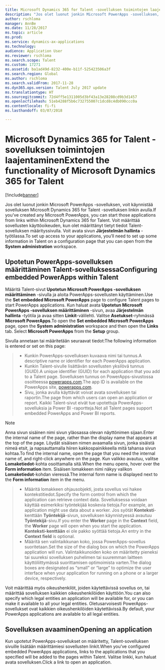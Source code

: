 ```yaml
---
title: Microsoft Dynamics 365 for Talent -sovelluksen toimintojen laajentaminen
description: "Jos olet luonut jonkin Microsoft PowerApps -sovelluksen, voit käynnistää sovelluksen Microsoft Dynamics 365 for Talent -sovelluksen linkin avulla."
author: rschloma
manager: AnnBe
ms.date: 11/28/2017
ms.topic: article
ms.prod: 
ms.service: dynamics-ax-applications
ms.technology: 
audience: Application User
ms.reviewer: rschloma
ms.search.scope: Talent
ms.custom: 17271
ms.assetid: ba1ad49d-8232-400e-b11f-525423506a3f
ms.search.region: Global
ms.author: rschloma
ms.search.validFrom: 2017-11-28
ms.dyn365.ops.version: Talent July 2017 update
ms.translationtype: HT
ms.sourcegitcommit: 72d4ff5e1311005d3bf43a13e28208cd9b3d1457
ms.openlocfilehash: 51eb4288f5b6c732755007c1dcd8c4db090ccc0a
ms.contentlocale: fi-fi
ms.lasthandoff: 03/07/2018

---
```

# <a name="extend-the-functionality-of-microsoft-dynamics-365-for-talent"></a><span data-ttu-id="383f1-103">Microsoft Dynamics 365 for Talent -sovelluksen toimintojen laajentaminen</span><span class="sxs-lookup"><span data-stu-id="383f1-103">Extend the functionality of Microsoft Dynamics 365 for Talent</span></span>

[!include[banner](includes/banner.md)]

<span data-ttu-id="383f1-104">Jos olet luonut jonkin Microsoft PowerApps -sovelluksen, voit käynnistää sovelluksen Microsoft Dynamics 365 for Talent -sovelluksen linkin avulla.</span><span class="sxs-lookup"><span data-stu-id="383f1-104">If you’ve created any Microsoft PowerApps, you can start those applications from links within Microsoft Dynamics 365 for Talent.</span></span> <span data-ttu-id="383f1-105">Voit määrittää sovellusten käyttöoikeuden, kun olet määrittänyt tietyt tiedot Talent-sovelluksen määrityssivulla. Voit avata sivun **Järjestelmän hallinta** -työtilassa.</span><span class="sxs-lookup"><span data-stu-id="383f1-105">To set up access to your applications, you’ll need to set up some information in Talent on a configuration page that you can open from the **System administration** workspace.</span></span>

## <a name="configuring-embedded-powerapps-within-talent"></a><span data-ttu-id="383f1-106">Upotetun PowerApps-sovelluksen määrittäminen Talent-sovelluksessa</span><span class="sxs-lookup"><span data-stu-id="383f1-106">Configuring embedded PowerApps within Talent</span></span>
<span data-ttu-id="383f1-107">Määritä Talent-sivut **Upotetun Microsoft PowerApps -sovelluksen määrittäminen** -sivulla ja aloita PowerApps-sovellusten käyttäminen.</span><span class="sxs-lookup"><span data-stu-id="383f1-107">Use the **Set embedded Microsoft PowerApps** page to configure Talent pages to start PowerApps applications.</span></span> <span data-ttu-id="383f1-108">Kun haluat avata **Upotetun Microsoft PowerApps -sovelluksen määrittäminen** -sivun, avaa **Järjestelmän hallinta** -työtila ja avaa sitten **Linkit**-välilehti. Valitse **Asetukset**-ryhmässä **Microsoft PowerApps**.</span><span class="sxs-lookup"><span data-stu-id="383f1-108">To open the **Set embedded Microsoft PowerApps** page, open the **System administration** workspace and then open the **Links** tab. Select **Microsoft PowerApps** from the **Setup** group.</span></span> 

<span data-ttu-id="383f1-109">Sivulla annetaan tai määritetään seuraavat tiedot:</span><span class="sxs-lookup"><span data-stu-id="383f1-109">The following information is entered or set on this page:</span></span> 

> - <span data-ttu-id="383f1-110">Kunkin PowerApps-sovelluksen kuvaava nimi tai tunnus.</span><span class="sxs-lookup"><span data-stu-id="383f1-110">A descriptive name or identifier for each PowerApps application.</span></span>
> - <span data-ttu-id="383f1-111">Kunkin Talent-sivulle lisättävän sovellusten yksilövä tunnus (GUID).</span><span class="sxs-lookup"><span data-stu-id="383f1-111">A unique identifier (GUID) for each application that you add to a Talent page.</span></span> <span data-ttu-id="383f1-112">Sovelluksen tunnus on PowerApps-sivustossa osoitteessa [powerapps.com](http://powerapps.com/).</span><span class="sxs-lookup"><span data-stu-id="383f1-112">The app ID is available on the PowerApps site, [powerapps.com](http://powerapps.com/).</span></span> 
> - <span data-ttu-id="383f1-113">Sivu, jonka avulla käyttävät voivat avata sovelluksen tai raportin.</span><span class="sxs-lookup"><span data-stu-id="383f1-113">The page from which users can open an application or report.</span></span> <span data-ttu-id="383f1-114">Kaikki Talent-sivut eivät tue upotettuja PowerApps-sovelluksia ja Power BI -raportteja.</span><span class="sxs-lookup"><span data-stu-id="383f1-114">Not all Talent pages support embedded PowerApps and Power BI reports.</span></span> 

 > [!NOTE]
 >  <span data-ttu-id="383f1-115">Anna sivun sisäinen nimi sivun yläosassa olevan näyttönimen sijaan.</span><span class="sxs-lookup"><span data-stu-id="383f1-115">Enter the internal name of the page, rather than the display name that appears at the top of the page.</span></span> <span data-ttu-id="383f1-116">Löydät sisäisen nimen avaamalla sivun, jonka sisäistä nimeä etsit, ja napsauttamalla hiiren kakkospainikkeella mitä tahansa sivun kohtaa.</span><span class="sxs-lookup"><span data-stu-id="383f1-116">To find the internal name, open the page that you need the internal name of, and right-click anywhere on the page.</span></span> <span data-ttu-id="383f1-117">Kun valikko avautuu, valitse **Lomaketiedot**-kohta osoittamalla sitä.</span><span class="sxs-lookup"><span data-stu-id="383f1-117">When the menu opens, hover over the **Form information** item.</span></span> <span data-ttu-id="383f1-118">Sisäisen lomakkeen nimi näkyy valikon **Lomaketiedot**-kohdan vieressä.</span><span class="sxs-lookup"><span data-stu-id="383f1-118">The internal form name is displayed next to the **Form information** item in the menu.</span></span>
 
> - <span data-ttu-id="383f1-119">Määritä lomakkeen ohjausobjekti, josta sovellus voi hakee kontekstitiedot.</span><span class="sxs-lookup"><span data-stu-id="383f1-119">Specify the form control from which the application can retrieve context data.</span></span> <span data-ttu-id="383f1-120">Sovelluksessa voidaan käyttää esimerkiksi työntekijää koskevia tietoja.</span><span class="sxs-lookup"><span data-stu-id="383f1-120">For example, an application might use data about a worker.</span></span> <span data-ttu-id="383f1-121">Jos syötät **Konteksti**-kenttään **Työntekijä**-sivun, sovelluksen käynnistyessä avautuu **Työntekijä**-sivu.</span><span class="sxs-lookup"><span data-stu-id="383f1-121">If you enter the **Worker** page in the **Context** field, the **Worker** page will open when you start the application.</span></span> <span data-ttu-id="383f1-122">**Konteksti-kenttään** ei ole pakko syöttää tietoja.</span><span class="sxs-lookup"><span data-stu-id="383f1-122">An entry in the **Context field** is optional.</span></span> 
> - <span data-ttu-id="383f1-123">Määritä sen valintaikkunan koko, jossa PowerApps-sovellus suoritetaan.</span><span class="sxs-lookup"><span data-stu-id="383f1-123">Set the size of the dialog box on which the PowerApps application will run.</span></span> <span data-ttu-id="383f1-124">Valintaikkunoiden koko on määritetty pieneksi tai suureksi sovelluksen puhelimen tai suuremman laitteen käyttöliittymässä suorittamisen optimoimista varten.</span><span class="sxs-lookup"><span data-stu-id="383f1-124">The dialog boxes are designated as “small” or “large” to optimize the user interface when your application for running on a phone or a larger device, respectively.</span></span> 

<span data-ttu-id="383f1-125">Voit määrittää myös oikeushenkilöt, joiden käytettävissä sovellus on, tai määrittää sovelluksen kaikkien oikeushenkilöiden käyttöön.</span><span class="sxs-lookup"><span data-stu-id="383f1-125">You can also specify which legal entities an application will be available for, or you can make it available to all your legal entities.</span></span> <span data-ttu-id="383f1-126">Oletusarvoisesti PowerApps-sovellukset ovat kaikkien oikeushenkilöiden käytettävissä.</span><span class="sxs-lookup"><span data-stu-id="383f1-126">By default, your PowerApps applications are available to all legal entities.</span></span>

## <a name="opening-an-application"></a><span data-ttu-id="383f1-127">Sovelluksen avaaminen</span><span class="sxs-lookup"><span data-stu-id="383f1-127">Opening an application</span></span>
<span data-ttu-id="383f1-128">Kun upotetut PowerApps-sovellukset on määritetty, Talent-sovelluksen sivuille lisätään määrittämiesi sovellusten linkit.</span><span class="sxs-lookup"><span data-stu-id="383f1-128">When you’ve configured embedded PowerApps applications, links to the applications that you specified will be added to the pages within Talent.</span></span> <span data-ttu-id="383f1-129">Valitse linkki, kun haluat avata sovelluksen.</span><span class="sxs-lookup"><span data-stu-id="383f1-129">Click a link to open an application.</span></span> 



